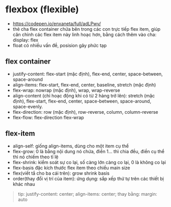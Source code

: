 # flexbox (flexible)
- https://codepen.io/enxaneta/full/adLPwv/
- thẻ cha flex container chứa bên trong các con trực tiếp flex item, giúp căn chỉnh các flex item này linh hoạc hơn, bằng cách thêm vào cha: display: flex
- float có nhiều vấn đề, posision gây phức tạp

## flex container
- justify-content: flex-start (mặc định), flex-end, center, space-between, space-around
- align-items: flex-start, flex-end, center, baseline, stretch (mặc định)
- flex-wrap: nowrap (mặc định), wrap, wrap-reverse
- align-content (chỉ hoạc động khi có từ 2 hàng trở lên):  stretch (mặc định), flex-start, flex-end, center, space-between, space-around, space-evenly.
- flex-direction: row (mặc định), row-reverse, column, column-reverse
- flex-flow: flex-direction flex-wrap

## flex-item
- align-self: giống align-items, dùng cho một item cụ thể 
- flex-grow: 0 là bằng nội dung nó chứa, điền 1... thì chia đều, điền cụ thể thì nó chiếm theo tỉ lệ
- flex-shrink: kiểm soát sự co lại, số càng lớn càng co lại, 0 là không co lại
- flex-basis đặc kích thước flex item theo chiều main size
- flex(viết tắ cho ba cái trên): grow shrink basis
- order(thay đổi vị trí của item): ứng dụng: sắp xếp thứ tự trên các thiết bị khác nhau

>tip:
justify-content: center;
align-items: center; 
thay bằng: margin: auto